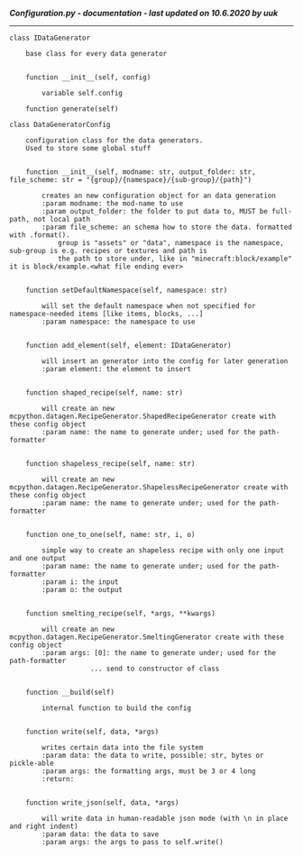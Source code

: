 ***Configuration.py - documentation - last updated on 10.6.2020 by uuk***
___

    class IDataGenerator
        
        base class for every data generator


        function __init__(self, config)

            variable self.config

        function generate(self)

    class DataGeneratorConfig
        
        configuration class for the data generators.
        Used to store some global stuff


        function __init__(self, modname: str, output_folder: str, file_scheme: str = "{group}/{namespace}/{sub-group}/{path}")
            
            creates an new configuration object for an data generation
            :param modname: the mod-name to use
            :param output_folder: the folder to put data to, MUST be full-path, not local path
            :param file_scheme: an schema how to store the data. formatted with .format().
                group is "assets" or "data", namespace is the namespace, sub-group is e.g. recipes or textures and path is
                the path to store under, like in "minecraft:block/example" it is block/example.<what file ending ever>


        function setDefaultNamespace(self, namespace: str)
            
            will set the default namespace when not specified for namespace-needed items [like items, blocks, ...]
            :param namespace: the namespace to use


        function add_element(self, element: IDataGenerator)
            
            will insert an generator into the config for later generation
            :param element: the element to insert


        function shaped_recipe(self, name: str)
            
            will create an new mcpython.datagen.RecipeGenerator.ShapedRecipeGenerator create with these config object
            :param name: the name to generate under; used for the path-formatter


        function shapeless_recipe(self, name: str)
            
            will create an new mcpython.datagen.RecipeGenerator.ShapelessRecipeGenerator create with these config object
            :param name: the name to generate under; used for the path-formatter


        function one_to_one(self, name: str, i, o)
            
            simple way to create an shapeless recipe with only one input and one output
            :param name: the name to generate under; used for the path-formatter
            :param i: the input
            :param o: the output


        function smelting_recipe(self, *args, **kwargs)
            
            will create an new mcpython.datagen.RecipeGenerator.SmeltingGenerator create with these config object
            :param args: [0]: the name to generate under; used for the path-formatter
                        ... send to constructor of class


        function __build(self)
            
            internal function to build the config


        function write(self, data, *args)
            
            writes certain data into the file system
            :param data: the data to write, possible: str, bytes or pickle-able
            :param args: the formatting args, must be 3 or 4 long
            :return:


        function write_json(self, data, *args)
            
            will write data in human-readable json mode (with \n in place and right indent)
            :param data: the data to save
            :param args: the args to pass to self.write()
